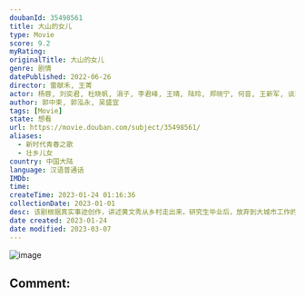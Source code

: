 ```yaml
---
doubanId: 35498561
title: 大山的女儿
type: Movie
score: 9.2
myRating: 
originalTitle: 大山的女儿
genre: 剧情
datePublished: 2022-06-26
director: 雷献禾, 王菁
actor: 杨蓉, 刘奕君, 杜晓帆, 涓子, 李君峰, 王晴, 陆玲, 郑晓宁, 何音, 王新军, 谈莉娜, 赵亮, 陈创, 许文广, 孙清, 苏丽, 张蓝艺, 冯海煜, 万佳乐, 苗清, 贺加, 李琦, 张浩, 杨镇宁, 白雨, 徐嘉苇, 王艺曈, 蒙玉立, 廖崇儒, 甘书杰, 吕媛宁, 叶进, 周思伶, 覃蔚峰, 王小玉, 袁珉, 呈让, 郝刚, 姜志峰, 田牧童, 王学庭, 丁晓, 贺熙遥, 马婞, 丁香紫, 李沿熹, 梁珊珊, 蔡雪晴, 徐艺方, 杨小米, 肖先美, 周毅, 刘妙, 陆羽晴, 王家强, 吕荣山, 唐金, 许言, 郭建新, 黄立文, 黄麒, 陈芊桦, 吕荣林
author: 郭中束, 郭泓永, 吴盛宜
tags: [Movie]
state: 想看
url: https://movie.douban.com/subject/35498561/
aliases:
  - 新时代青春之歌
  - 壮乡儿女
country: 中国大陆
language: 汉语普通话
IMDb: 
time: 
createTime: 2023-01-24 01:16:36
collectionDate: 2023-01-01
desc: 该剧根据真实事迹创作，讲述黄文秀从乡村走出来，研究生毕业后，放弃到大城市工作的机会，毅然回到家乡，奋战在扶贫一线的动人事迹。
date created: 2023-01-24
date modified: 2023-03-07
---
```


![image](p2876483176.jpg)

Comment:
---
